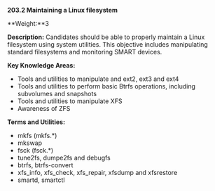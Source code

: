 **203.2 Maintaining a Linux filesystem​**

**Weight:**3

**Description:** Candidates should be able to properly maintain a Linux filesystem using system utilities. This objective includes manipulating standard filesystems and monitoring SMART devices.

**Key Knowledge Areas:**

* Tools and utilities to manipulate and ext2, ext3 and ext4
* Tools and utilities to perform basic Btrfs operations, including subvolumes and snapshots
* Tools and utilities to manipulate XFS
* Awareness of ZFS

**Terms and Utilities:**

* mkfs \(mkfs.\*\)
* mkswap
* fsck \(fsck.\*\)
* tune2fs, dumpe2fs and debugfs
* btrfs, btrfs-convert
* xfs\_info, xfs\_check, xfs\_repair, xfsdump and xfsrestore
* smartd, smartctl



